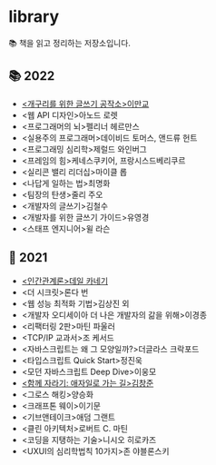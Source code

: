 # library
📚 책을 읽고 정리하는 저장소입니다.

## 📚 2022
- [<개구리를 위한 글쓰기 공작소>이만교](https://github.com/mitrvlr/library/blob/main/2022/%EA%B0%9C%EA%B5%AC%EB%A6%AC%EB%A5%BC%EC%9C%84%ED%95%9C%EA%B8%80%EC%93%B0%EA%B8%B0.md)
- <웹 API 디자인>아노드 로렛
- <프로그래머의 뇌>펠리너 헤르만스
- <실용주의 프로그래머>데이비드 토머스, 앤드류 헌트
- <프로그래밍 심리학>제럴드 와인버그
- <프레임의 힘>케네스쿠키어, 프랑시스드베리쿠르
- <실리콘 밸리 리더십>마이클 롭
- <나답게 일하는 법>최명화
- <팀장의 탄생>줄리 주오
- <개발자의 글쓰기>김철수
- <개발자를 위한 글쓰기 가이드>유영경
- <스태프 엔지니어>윌 라슨

## 📖 2021
- [<인간관계론>데일 카네기](https://github.com/mitrvlr/library/blob/main/2021/%EC%9D%B8%EA%B0%84%EA%B4%80%EA%B3%84%EB%A1%A0.md)
- <더 시크릿>론다 번
- <웹 성능 최적화 기법>김상진 외
- <개발자 오디세이아 더 나은 개발자의 갊을 위해>이경종
- <리팩터링 2판>마틴 파울러
- <TCP/IP 교과서>조 케서드
- <자바스크립트는 왜 그 모양일까?>더글라스 크락포드
- <타입스크립트 Quick Start>정진욱
- <모던 자바스크립트 Deep Dive>이웅모
- [<함께 자라기: 애자일로 가는 길>김창준](https://github.com/mitrvlr/library/blob/main/2021/%ED%95%A8%EA%BB%98%EC%9E%90%EB%9D%BC%EA%B8%B0.md)
- <그로스 해킹>양승화
- <크래프톤 웨이>이기문
- <기브앤테이크>애덤 그랜트
- <클린 아키텍처>로버트 C. 마틴
- <코딩을 지탱하는 기술>니시오 히로카즈
- <UXUI의 심리학법칙 10가지>존 야블론스키
